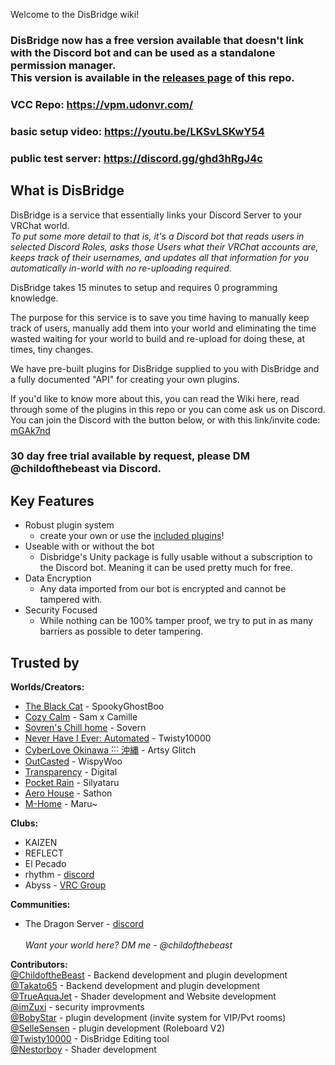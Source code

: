 Welcome to the DisBridge wiki!

### DisBridge now has a free version available that doesn't link with the Discord bot and can be used as a standalone permission manager. <br>This version is available in the [releases page](https://github.com/UdonVR/DisBridge/releases) of this repo. 

### VCC Repo: https://vpm.udonvr.com/
### basic setup video: https://youtu.be/LKSvLSKwY54
### public test server: https://discord.gg/ghd3hRgJ4c

## What is DisBridge
DisBridge is a service that essentially links your Discord Server to your VRChat world.
*<br>To put some more detail to that is, it's a Discord bot that reads users in selected Discord Roles, asks those Users what their VRChat accounts are, keeps track of their usernames, and updates all that information for you automatically in-world with no re-uploading required.*

DisBridge takes 15 minutes to setup and requires 0 programming knowledge.

The purpose for this service is to save you time having to manually keep track of users, manually add them into your world and eliminating the time wasted waiting for your world to build and re-upload for doing these, at times, tiny changes.

We have pre-built plugins for DisBridge supplied to you with DisBridge and a fully documented "API" for creating your own plugins.

If you'd like to know more about this, you can read the Wiki here, read through some of the plugins in this repo or you can come ask us on Discord. You can join the Discord with the button below, or with this link/invite code: [mGAk7nd](http://discord.gg/mGAk7nd)

### **30 day free trial available by request, please DM @childofthebeast via Discord.**

## Key Features
- Robust plugin system
    - create your own or use the [included plugins](https://github.com/UdonVR/DisBridge/wiki/6.-Included-Plugins)!
- Useable with or without the bot
    - Disbridge's Unity package is fully usable without a subscription to the Discord bot. Meaning it can be used pretty much for free.
- Data Encryption
    - Any data imported from our bot is encrypted and cannot be tampered with.
- Security Focused
    - While nothing can be 100% tamper proof, we try to put in as many barriers as possible to deter tampering.

## Trusted by
**Worlds/Creators:**
- [The Black Cat](https://vrchat.com/home/world/wrld_4cf554b4-430c-4f8f-b53e-1f294eed230b) - SpookyGhostBoo
- [Cozy Calm](https://vrchat.com/home/world/wrld_1e0e3667-af03-4ce2-9399-30014a109c48) - Sam x Camille
- [Sovren's Chill home](https://vrchat.com/home/world/wrld_1b482eca-bede-4de8-88a8-bbb6ca7e24cd) - Sovern
- [Never Have I Ever: Automated](https://vrchat.com/home/world/wrld_c51677d1-dca4-42a2-a749-03d7b0f1a4e8) - Twisty10000
- [CyberLove Okinawa ˸˸˸ 沖縄](https://vrchat.com/home/world/wrld_f6f4bb4f-5abf-4fa4-b07d-dae59c182331) - Artsy Glitch
- [OutCasted](https://vrchat.com/home/world/wrld_d6e5b0c0-745e-442b-8112-d792ce9ad1ae) - WispyWoo
- [Transparency](https://vrchat.com/home/world/wrld_80925927-1902-4cdc-954e-7b9e50b69995) - Digital
- [Pocket Rain](https://vrchat.com/home/world/wrld_1ef6553e-8ddf-49da-8969-2b3c75a325b1) - Silyataru
- [Aero House](https://vrchat.com/home/world/wrld_7cead4eb-165d-46a1-bbe7-76c3f99d85bc) - Sathon
- [M-Home](https://vrchat.com/home/world/wrld_89fe75cc-7bce-4043-9b35-b395f7e754fd) - Maru~

**Clubs:**
- KAIZEN
- REFLECT
- El Pecado
- rhythm - [discord](https://discord.gg/ybGNkKPwUq)
- Abyss - [VRC Group](https://vrchat.com/home/group/grp_80a06adf-8770-4385-bb64-1cdc79f3492d)

**Communities:**
- The Dragon Server - [discord](https://discord.gg/dragonserver)
<br><br>*Want your world here? DM me - @childofthebeast*

**Contributors:**
<br>[@ChildoftheBeast](https://github.com/ChildoftheBeast) - Backend development and plugin development
<br>[@Takato65](https://github.com/Takato65) - Backend development and plugin development
<br>[@TrueAquaJet](https://github.com/TrueAquaJet) - Shader development and Website development
<br>[@imZuxi](https://github.com/imZuxi) - security improvments
<br>[@BobyStar](https://github.com/BobyStar) - plugin development (invite system for VIP/Pvt rooms)
<br>[@SelleSensen](https://github.com/SelleSensen) - plugin development (Roleboard V2)
<br>[@Twisty10000](https://github.com/Twisty10000) - DisBridge Editing tool
<br>[@Nestorboy](https://github.com/Nestorboy) - Shader development
